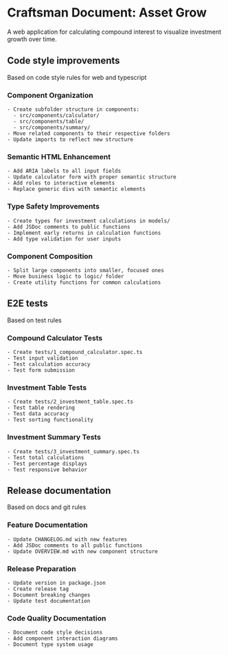 # Craftsman Document: Asset Grow

A web application for calculating compound interest to visualize investment growth over time.

## Code style improvements

Based on code style rules for web and typescript

### Component Organization

```text
- Create subfolder structure in components:
  - src/components/calculator/
  - src/components/table/
  - src/components/summary/
- Move related components to their respective folders
- Update imports to reflect new structure
```

### Semantic HTML Enhancement

```text
- Add ARIA labels to all input fields
- Update calculator form with proper semantic structure
- Add roles to interactive elements
- Replace generic divs with semantic elements
```

### Type Safety Improvements

```text
- Create types for investment calculations in models/
- Add JSDoc comments to public functions
- Implement early returns in calculation functions
- Add type validation for user inputs
```

### Component Composition

```text
- Split large components into smaller, focused ones
- Move business logic to logic/ folder
- Create utility functions for common calculations
```

## E2E tests

Based on test rules

### Compound Calculator Tests

```text
- Create tests/1_compound_calculator.spec.ts
- Test input validation
- Test calculation accuracy
- Test form submission
```

### Investment Table Tests

```text
- Create tests/2_investment_table.spec.ts
- Test table rendering
- Test data accuracy
- Test sorting functionality
```

### Investment Summary Tests

```text
- Create tests/3_investment_summary.spec.ts
- Test total calculations
- Test percentage displays
- Test responsive behavior
```

## Release documentation

Based on docs and git rules

### Feature Documentation

```text
- Update CHANGELOG.md with new features
- Add JSDoc comments to all public functions
- Update OVERVIEW.md with new component structure
```

### Release Preparation

```text
- Update version in package.json
- Create release tag
- Document breaking changes
- Update test documentation
```

### Code Quality Documentation

```text
- Document code style decisions
- Add component interaction diagrams
- Document type system usage
```
